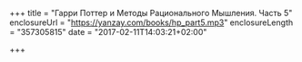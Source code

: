 +++
title = "Гарри Поттер и Методы Рационального Мышления. Часть 5"
enclosureUrl = "https://yanzay.com/books/hp_part5.mp3"
enclosureLength = "357305815"
date = "2017-02-11T14:03:21+02:00"

+++

